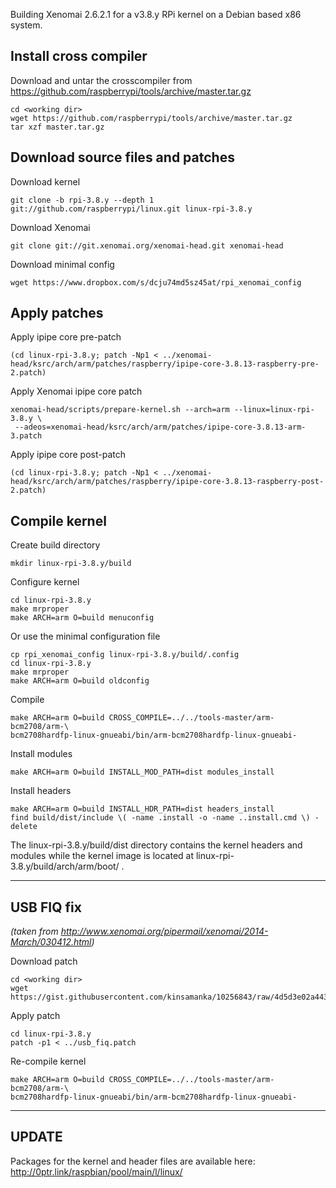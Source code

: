 Building Xenomai 2.6.2.1 for a v3.8.y RPi kernel on a Debian based x86 system.

## Install cross compiler ##
Download and untar the crosscompiler from https://github.com/raspberrypi/tools/archive/master.tar.gz
```
cd <working dir>
wget https://github.com/raspberrypi/tools/archive/master.tar.gz
tar xzf master.tar.gz
```
## Download source files and patches ##
Download kernel
```
git clone -b rpi-3.8.y --depth 1 git://github.com/raspberrypi/linux.git linux-rpi-3.8.y
```
Download Xenomai
```
git clone git://git.xenomai.org/xenomai-head.git xenomai-head
```
Download minimal config
```
wget https://www.dropbox.com/s/dcju74md5sz45at/rpi_xenomai_config
```
## Apply patches ##
Apply ipipe core pre-patch
```
(cd linux-rpi-3.8.y; patch -Np1 < ../xenomai-head/ksrc/arch/arm/patches/raspberry/ipipe-core-3.8.13-raspberry-pre-2.patch)
```
Apply Xenomai ipipe core patch
```
xenomai-head/scripts/prepare-kernel.sh --arch=arm --linux=linux-rpi-3.8.y \
 --adeos=xenomai-head/ksrc/arch/arm/patches/ipipe-core-3.8.13-arm-3.patch
```
Apply ipipe core post-patch
```
(cd linux-rpi-3.8.y; patch -Np1 < ../xenomai-head/ksrc/arch/arm/patches/raspberry/ipipe-core-3.8.13-raspberry-post-2.patch)
```
## Compile kernel ##
Create build directory
```
mkdir linux-rpi-3.8.y/build
```
Configure kernel
```
cd linux-rpi-3.8.y
make mrproper
make ARCH=arm O=build menuconfig
```
Or use the minimal configuration file
```
cp rpi_xenomai_config linux-rpi-3.8.y/build/.config
cd linux-rpi-3.8.y
make mrproper
make ARCH=arm O=build oldconfig
```
Compile
```
make ARCH=arm O=build CROSS_COMPILE=../../tools-master/arm-bcm2708/arm-\
bcm2708hardfp-linux-gnueabi/bin/arm-bcm2708hardfp-linux-gnueabi-
```
Install modules
```
make ARCH=arm O=build INSTALL_MOD_PATH=dist modules_install
```
Install headers
```
make ARCH=arm O=build INSTALL_HDR_PATH=dist headers_install
find build/dist/include \( -name .install -o -name ..install.cmd \) -delete
```
The linux-rpi-3.8.y/build/dist directory contains the kernel headers and modules while the kernel image is located at linux-rpi-3.8.y/build/arch/arm/boot/ .


---

## USB FIQ fix ##
_(taken from http://www.xenomai.org/pipermail/xenomai/2014-March/030412.html)_

Download patch
```
cd <working dir>
wget https://gist.githubusercontent.com/kinsamanka/10256843/raw/4d5d3e02a443e4d17d9b82a1fe027ef17fb14470/usb_fiq.patch
```

Apply patch
```
cd linux-rpi-3.8.y
patch -p1 < ../usb_fiq.patch
```

Re-compile kernel
```
make ARCH=arm O=build CROSS_COMPILE=../../tools-master/arm-bcm2708/arm-\
bcm2708hardfp-linux-gnueabi/bin/arm-bcm2708hardfp-linux-gnueabi-
```


---

## UPDATE ##
Packages for the kernel and header files are available here: http://0ptr.link/raspbian/pool/main/l/linux/
